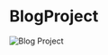 # BlogProject

![Blog Project](https://github.com/NandanRavi/BlogProject/assets/70919673/e5781dd1-8e61-45ac-ba85-9a4294c1f5b3)
